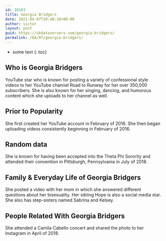 ```yaml
---
id: 18163
title: Georgia Bridgers
date: 2021-04-07T20:48:28+00:00
author: victor
layout: post
guid: https://ukdataservers.com/georgia-bridgers/
permalink: /04/07/georgia-bridgers/
---
```


* some text
{: toc}


## Who is Georgia Bridgers



YouTube star who is known for posting a variety of confessional style videos to her YouTube channel Road to Runway for her over 350,000 subscribers. She is also known for her singing, dancing, and humorous content which she uploads to her channel as well. 

                
                
                
## Prior to Popularity



She first created her YouTube account in February of 2016. She then began uploading videos consistently beginning in February of 2016. 

                
                
                
## Random data



She is known for having been accepted into the Theta Phi Sorority and attended their convention in Pittsburgh, Pennsylvania in July of 2018. 

                
                
                
## Family & Everyday Life of Georgia Bridgers



She posted a video with her mom in which she answered different questions about her bisexuality. Her sibling Hope is also a social media star. She also has step-sisters named Sabrina and Kelsey.

                
                
                
## People Related With Georgia Bridgers



She attended a Camila Cabello concert and shared the photo to her Instagram in April of 2018. 

                
              
            
          
          
          